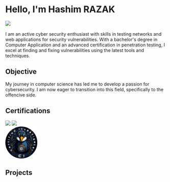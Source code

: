# Hello, I'm Hashim RAZAK
<a href="https://www.linkedin.com/in/hashim-razak"><img src="https://img.shields.io/badge/-LinkedIn-0072b1?&style=for-the-badge&logo=linkedin&logoColor=white" /></a>



I am an active cyber security enthusiast with skills in testing networks and web applications for security vulnerabilities. With a bachelor's degree in Computer Application and an advanced certification in penetration testing, I excel at finding and fixing vulnerabilities using the latest tools and techniques.

## Objective

My journey in computer science has led me to develop a passion for cybersecurity. I am now eager to transition into this field, specifically to the offencive side. 


## Certifications
<div>
    <img src="https://img.shields.io/badge/-Bachelor_of_Computer_Application-007ACC?&style=for-the-badge&logo=Certifications&logoColor=white" />
    <img src="https://img.shields.io/badge/-Advanced_Penetration_Tester-FF0000?&style=for-the-badge&logo=Certifications&logoColor=white" />
    
</div>
<img src="The_CSI_Linux_Certified_Investigator_(CSIL-CI)_Badge.png" alt="CSI Linux Certified Investigator" width="100" height="100"/>

## Projects

